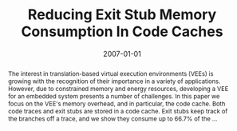 ---
title: "Reducing Exit Stub Memory Consumption In Code Caches"
abstract: "The interest in translation-based virtual execution environments (VEEs) is growing with the recognition of their importance in a variety of applications. However, due to constrained memory and energy resources, developing a VEE for an embedded system presents a number of challenges. In this paper we focus on the VEE's memory overhead, and in particular, the code cache. Both code traces and exit stubs are stored in a code cache. Exit stubs keep track of the branches off a trace, and we show they consume up to 66.7% of the …"
date: 2007-01-01
venue: "High Performance Embedded Architectures and Compilers, Second International Conference, HiPEAC 2007, Ghent, Belgium, January 28-30, 2007, Proceedings"
paperurl: https://link.springer.com/chapter/10.1007/978-3-540-69338-3_7
authors: "Apala Guha, Kim M. Hazelwood and Mary Lou Soffa"
awards: ""
---